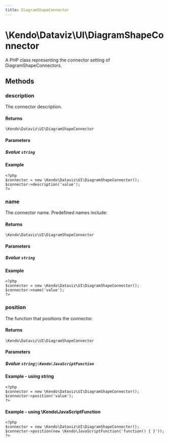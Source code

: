 ```yaml
---
title: DiagramShapeConnector
---
```


# \Kendo\Dataviz\UI\DiagramShapeConnector

A PHP class representing the connector setting of DiagramShapeConnectors.


## Methods

### description
The connector description.

#### Returns
`\Kendo\Dataviz\UI\DiagramShapeConnector`

#### Parameters

##### $value `string`



#### Example 
    <?php
    $connector = new \Kendo\Dataviz\UI\DiagramShapeConnector();
    $connector->description('value');
    ?>

### name
The connector name. Predefined names include:

#### Returns
`\Kendo\Dataviz\UI\DiagramShapeConnector`

#### Parameters

##### $value `string`



#### Example 
    <?php
    $connector = new \Kendo\Dataviz\UI\DiagramShapeConnector();
    $connector->name('value');
    ?>

### position
The function that positions the connector.

#### Returns
`\Kendo\Dataviz\UI\DiagramShapeConnector`

#### Parameters

##### $value `string|\Kendo\JavaScriptFunction`



#### Example  - using string
    <?php
    $connector = new \Kendo\Dataviz\UI\DiagramShapeConnector();
    $connector->position('value');
    ?>

#### Example  - using \Kendo\JavaScriptFunction
    <?php
    $connector = new \Kendo\Dataviz\UI\DiagramShapeConnector();
    $connector->position(new \Kendo\JavaScriptFunction('function() { }'));
    ?>

